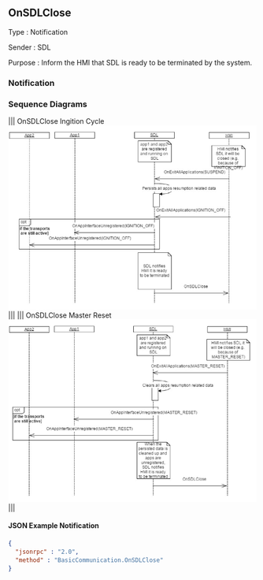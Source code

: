 ## OnSDLClose

Type
: Notification

Sender
: SDL

Purpose
: Inform the HMI that SDL is ready to be terminated by the system.


### Notification

### Sequence Diagrams
|||
OnSDLClose Ingition Cycle
![OnSDLClose](./assets/OnSDLCloseIgnition.png)
|||
|||
OnSDLClose Master Reset
![OnSDLClose](./assets/OnSDLCLoseReset.png)
|||

#### JSON Example Notification
```json
{
  "jsonrpc" : "2.0",
  "method" : "BasicCommunication.OnSDLClose"
}
```

